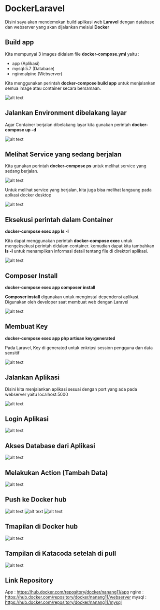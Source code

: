 # DockerLaravel

Disini saya akan mendemokan build aplikasi web <b>Laravel</b> dengan database dan webserver yang akan dijalankan melalui <b>Docker</b> 

## Build app

Kita mempunyai 3 images didalam file <b>docker-compose.yml</b> yaitu :
- app (Aplikasi)
- mysql:5.7 (Database)
- nginx:alpine (Webserver)

Kita menggunakan perintah <b>docker-compose build app</b> untuk menjalankan semua image atau container secara bersamaan.

![alt text](https://github.com/nangStywn/DockerLaravel/blob/master/Screenshot/1.png?raw=true)

## Jalankan Environment dibelakang layar

Agar Container berjalan dibelakang layar kita gunakan perintah <b>docker-compose up -d</b>

![alt text](https://github.com/nangStywn/DockerLaravel/blob/master/Screenshot/2.png?raw=true)

## Melihat Service yang sedang berjalan

Kita gunakan perintah <b>docker-compose ps</b> untuk melihat service yang sedang berjalan.

![alt text](https://github.com/nangStywn/DockerLaravel/blob/master/Screenshot/3.png?raw=true)

Untuk melihat service yang berjalan, kita juga bisa melihat langsung pada aplkasi docker desktop

![alt text](https://github.com/nangStywn/DockerLaravel/blob/master/Screenshot/11.png?raw=true)

## Eksekusi perintah dalam Container

<b>docker-compose exec app ls -l</b>

Kita dapat menggunakan perintah <b>docker-compose exec</b> untuk mengeksekusi perintah didalam container.  kemudian dapat kita tambahkan <b>ls -l</b> untuk menampilkan informasi detail tentang file di direktori aplikasi.

![alt text](https://github.com/nangStywn/DockerLaravel/blob/master/Screenshot/4.png?raw=true)

## Composer Install

<b>docker-compose exec app composer install</b>

<b>Composer install</b> digunakan untuk menginstal dependensi aplikasi. Digunakan oleh developer saat membuat web dengan Laravel

![alt text](https://github.com/nangStywn/DockerLaravel/blob/master/Screenshot/5.png?raw=true)

## Membuat Key

<b>docker-compose exec app php artisan key:generated</b>

Pada Laravel, Key di generated untuk enkripsi session pengguna dan data sensitif

![alt text](https://github.com/nangStywn/DockerLaravel/blob/master/Screenshot/6.png?raw=true)

## Jalankan Aplikasi

Disini kita menjalankan aplikasi sesuai dengan port yang ada pada webserver yaitu localhost:5000

![alt text](https://github.com/nangStywn/DockerLaravel/blob/master/Screenshot/7.png?raw=true)

## Login Aplikasi

![alt text](https://github.com/nangStywn/DockerLaravel/blob/master/Screenshot/8.png?raw=true)

## Akses Database dari Aplikasi

![alt text](https://github.com/nangStywn/DockerLaravel/blob/master/Screenshot/9.png?raw=true)

## Melakukan Action (Tambah Data)

![alt text](https://github.com/nangStywn/DockerLaravel/blob/master/Screenshot/10.png?raw=true)

## Push ke Docker hub

![alt text](https://github.com/nangStywn/DockerLaravel/blob/master/Screenshot/12.png?raw=true)
![alt text](https://github.com/nangStywn/DockerLaravel/blob/master/Screenshot/13.png?raw=true)
![alt text](https://github.com/nangStywn/DockerLaravel/blob/master/Screenshot/14.png?raw=true)

## Tmapilan di Docker hub

![alt text](https://github.com/nangStywn/DockerLaravel/blob/master/Screenshot/15.png?raw=true)

## Tampilan di Katacoda setelah di pull

![alt text](https://github.com/nangStywn/DockerLaravel/blob/master/Screenshot/16.png?raw=true)

## Link Repository
App : https://hub.docker.com/repository/docker/nanang11/app
nginx : https://hub.docker.com/repository/docker/nanang11/webserver
mysql : https://hub.docker.com/repository/docker/nanang11/mysql

